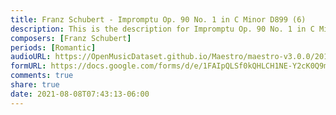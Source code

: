 ```yaml
---
title: Franz Schubert - Impromptu Op. 90 No. 1 in C Minor D899 (6)
description: This is the description for Impromptu Op. 90 No. 1 in C Minor D899 by Franz Schubert
composers: [Franz Schubert]
periods: [Romantic]
audioURL: https://OpenMusicDataset.github.io/Maestro/maestro-v3.0.0/2011/MIDI-Unprocessed_25_R2_2011_MID--AUDIO_R2-D6_07_Track07_wav.midi
formURL: https://docs.google.com/forms/d/e/1FAIpQLSf0kQHLCH1NE-Y2cK0Q9mmc_bnrKLj6VVmAeeO2qcc63dR6MQ/viewform
comments: true
share: true
date: 2021-08-08T07:43:13-06:00
---
```

